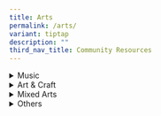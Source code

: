 ```yaml
---
title: Arts
permalink: /arts/
variant: tiptap
description: ""
third_nav_title: Community Resources
---
```

<div data-type="detailGroup" class="isomer-accordion isomer-accordion-white">
<details class="isomer-details">
<summary>Music</summary>
<div data-type="detailsContent" class="isomer-details-content">
<table style="minWidth: 50px">
<colgroup>
<col>
<col>
</colgroup>
<tbody>
<tr>
<th rowspan="1" colspan="1">
<p>Organisation
<br>&amp; Contact Details</p>
</th>
<th rowspan="1" colspan="1">
<p>Programme Information</p>
</th>
</tr>
<tr>
<td rowspan="1" colspan="1">
<p><a href="https://www.facebook.com/thepurplesymphony/" rel="noopener nofollow" target="_blank">The Purple Symphony</a>
</p>
<p></p>
<p>Email:
<br><a href="mailto:pa_centralsingapore@pa.gov.sg" rel="noopener noreferrer nofollow" target="_blank">pa_centralsingapore@pa.gov.sg</a>
</p>
</td>
<td rowspan="1" colspan="1">
<p>An inclusive orchestra comprising musicians with and without special needs.
Members play a range of Asian and Western instruments from five key musical
sections: Strings (Plucked), Strings (Bow), Wind, Percussion and Choir.</p>
<p></p>
<p>Commitment: 1 year period/ able to join for both trainings and performances</p>
</td>
</tr>
<tr>
<td rowspan="1" colspan="1">
<p><a href="https://www.drumprodigy.sg/" rel="noopener nofollow" target="_blank">Drum Prodigy</a>
</p>
<p></p>
<p>Tel: 8661 5107
<br>Email:
<br><a href="mailto:info@drumprodigy.sg" rel="noopener noreferrer nofollow" target="_blank">info@drumprodigy.sg</a>
</p>
</td>
<td rowspan="1" colspan="1">
<p>Inclusive music academy with a mission to provide music education and
wellness programmes in an incusive, positive, and non-competitve environment</p>
<p></p>
<p>Price: Price: $40/ class (30 mins)</p>
</td>
</tr>
<tr>
<td rowspan="1" colspan="1">
<p><a href="https://www.musiquespace.com/" rel="noopener nofollow" target="_blank">Musique Learning</a>
</p>
<p></p>
<p>Tel: 62657288/ 81802626</p>
</td>
<td rowspan="1" colspan="1">
<p>Differentiated music programme for children will special needs. Children
will learn to play the percussion instruments, digital drum set or the
keyboard, depending on their interests and abilities.</p>
</td>
</tr>
<tr>
<td rowspan="1" colspan="1">
<p><a href="https://theradiantspectrum.com/" rel="noopener nofollow" target="_blank">Radiant Spectrum</a>
</p>
<p></p>
<p>Tel: 80230602
<br>Email:
<br><a href="mailto:theradiantspectrum@gmail.com" rel="noopener noreferrer nofollow" target="_blank">theradiantspectrum@gmail.com</a>
</p>
</td>
<td rowspan="1" colspan="1">
<p>Conducts music lessons for children with special needs in Singapore. Teachers
are SPED trained and specialise in working with children and young adults
aged 4-20.</p>
<p></p>
<p>Price: $90/class (45-60 mins) Assessment fee: $120</p>
</td>
</tr>
</tbody>
</table>
</div>
</details>
<details class="isomer-details">
<summary>Art &amp; Craft</summary>
<div data-type="detailsContent" class="isomer-details-content">
<p></p>
</div>
</details>
<details class="isomer-details">
<summary>Mixed Arts</summary>
<div data-type="detailsContent" class="isomer-details-content">
<p></p>
</div>
</details>
<details class="isomer-details">
<summary>Others</summary>
<div data-type="detailsContent" class="isomer-details-content">
<p></p>
</div>
</details>
</div>
<p></p>